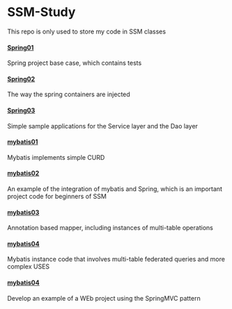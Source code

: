 # SSM-Study
This repo is only used to store my code in SSM classes

#### [Spring01](https://github.com/mathors/SSM-Study/tree/master/Spring01)

Spring project base case, which contains tests

#### [Spring02](https://github.com/mathors/SSM-Study/tree/master/spring02)

The way the spring containers are injected

#### [Spring03](https://github.com/mathors/SSM-Study/tree/master/spring03)

Simple sample applications for the Service layer and the Dao layer

#### [mybatis01](https://github.com/mathors/SSM-Study/tree/master/mybatis01)

Mybatis implements simple CURD

#### [mybatis02](https://github.com/mathors/SSM-Study/tree/master/mybatis02)

An example of the integration of mybatis and Spring, which is an important project code for beginners of SSM

#### [mybatis03](https://github.com/mathors/SSM-Study/tree/master/mybatis03)

Annotation based mapper, including instances of multi-table operations

#### [mybatis04](https://github.com/mathors/SSM-Study/tree/master/mybatis04)

Mybatis instance code that involves multi-table federated queries and more complex USES

#### [mybatis04](https://github.com/mathors/SSM-Study/tree/master/springmvc01)

Develop an example of a WEb project using the SpringMVC pattern